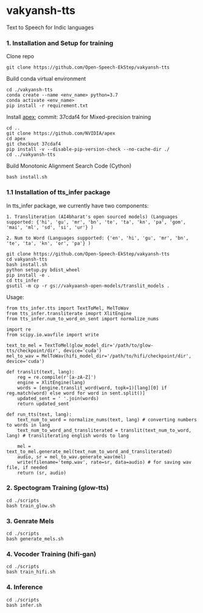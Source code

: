 # vakyansh-tts
Text to Speech for Indic languages

### 1. Installation and Setup for training

Clone repo
```
git clone https://github.com/Open-Speech-EkStep/vakyansh-tts
```
Build conda virtual environment
```
cd ./vakyansh-tts
conda create --name <env_name> python=3.7
conda activate <env_name>
pip install -r requirement.txt
```
Install [apex](https://github.com/NVIDIA/apex); commit: 37cdaf4 for Mixed-precision training
```
cd ..
git clone https://github.com/NVIDIA/apex
cd apex
git checkout 37cdaf4
pip install -v --disable-pip-version-check --no-cache-dir ./
cd ../vakyansh-tts
```
Build Monotonic Alignment Search Code (Cython)
```
bash install.sh
```
### 1.1 Installation of tts_infer package

In tts_infer package, we currently have two components:
    
    1. Transliteration (AI4bharat's open sourced models) (Languages supported: {'hi', 'gu', 'mr', 'bn', 'te', 'ta', 'kn', 'pa', 'gom', 'mai', 'ml', 'sd', 'si', 'ur'} )
    
    2. Num to Word (Languages supported: {'en', 'hi', 'gu', 'mr', 'bn', 'te', 'ta', 'kn', 'or', 'pa'} )
```
git clone https://github.com/Open-Speech-EkStep/vakyansh-tts
cd vakyansh-tts
bash install.sh
python setup.py bdist_wheel
pip install -e .
cd tts_infer
gsutil -m cp -r gs://vakyaansh-open-models/translit_models .
```

Usage:
```
from tts_infer.tts import TextToMel, MelToWav
from tts_infer.transliterate imoprt XlitEngine
from tts_infer.num_to_word_on_sent import normalize_nums

import re
from scipy.io.wavfile import write

text_to_mel = TextToMel(glow_model_dir='/path/to/glow-tts/checkpoint/dir', device='cuda')
mel_to_wav = MelToWav(hifi_model_dir='/path/to/hifi/checkpoint/dir', device='cuda')

def translit(text, lang):
    reg = re.compile(r'[a-zA-Z]')
    engine = XlitEngine(lang)
    words = [engine.translit_word(word, topk=1)[lang][0] if reg.match(word) else word for word in sent.split()]
    updated_sent = ' '.join(words)
    return updated_sent
    
def run_tts(text, lang):
    text_num_to_word = normalize_nums(text, lang) # converting numbers to words in lang
    text_num_to_word_and_transliterated = translit(text_num_to_word, lang) # transliterating english words to lang
    
    mel = text_to_mel.generate_mel(text_num_to_word_and_transliterated)
    audio, sr = mel_to_wav.generate_wav(mel)
    write(filename='temp.wav', rate=sr, data=audio) # for saving wav file, if needed
    return (sr, audio)
```


### 2. Spectogram Training (glow-tts)

```
cd ./scripts
bash train_glow.sh
```
### 3. Genrate Mels

```
cd ./scripts
bash generate_mels.sh
```
### 4. Vocoder Training (hifi-gan)

```
cd ./scripts
bash train_hifi.sh
```
### 4. Inference
```
cd ./scripts
bash infer.sh
```

